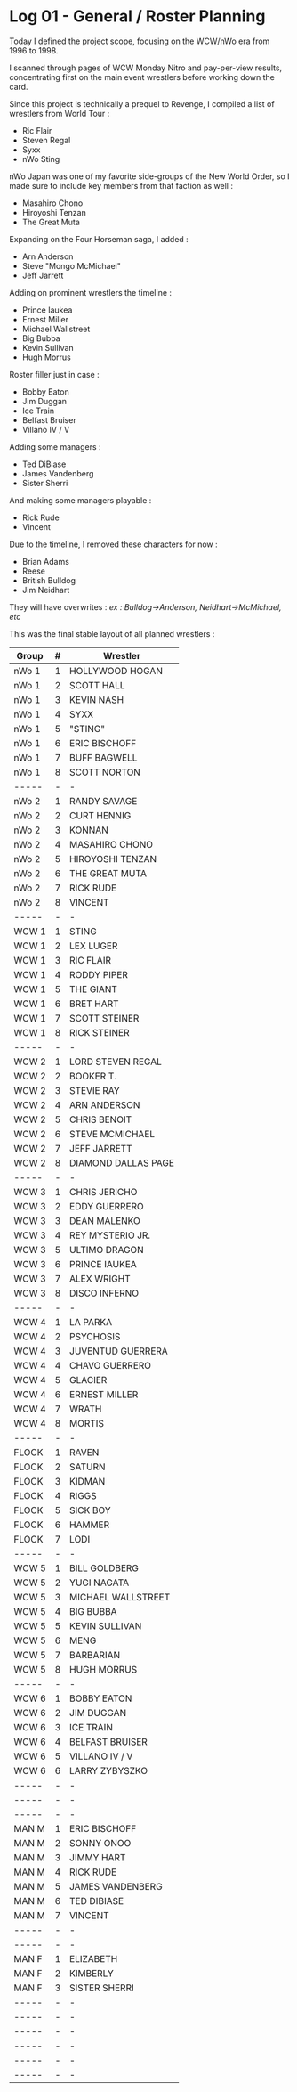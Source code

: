 # Log 01 - General / Roster Planning

Today I defined the project scope, focusing on the WCW/nWo era from 1996 to 1998.

I scanned through pages of WCW Monday Nitro and pay-per-view results, concentrating first on the main event wrestlers before working down the card.

Since this project is technically a prequel to Revenge, I compiled a list of wrestlers from  World Tour :

- Ric Flair
- Steven Regal
- Syxx
- nWo Sting

nWo Japan was one of my favorite side-groups of the New World Order, so I made sure to include key members from that faction as well :

- Masahiro Chono
- Hiroyoshi Tenzan
- The Great Muta

Expanding on the Four Horseman saga, I added : 

- Arn Anderson
- Steve "Mongo McMichael"
- Jeff Jarrett

Adding on prominent wrestlers the timeline :

- Prince Iaukea
- Ernest Miller
- Michael Wallstreet
- Big Bubba
- Kevin Sullivan
- Hugh Morrus

Roster filler just in case :

- Bobby Eaton
- Jim Duggan
- Ice Train
- Belfast Bruiser
- Villano IV / V

Adding some managers :

- Ted DiBiase
- James Vandenberg
- Sister Sherri

And making some managers playable : 

- Rick Rude
- Vincent

Due to the timeline, I removed these characters for now : 

- Brian Adams
- Reese
- British Bulldog
- Jim Neidhart

They will have overwrites : *ex : Bulldog->Anderson, Neidhart->McMichael, etc*

This was the final stable layout of all planned wrestlers : 


| Group | # | Wrestler            |
| ----- | - | ------------------- |
| nWo 1 | 1 | HOLLYWOOD HOGAN     |
| nWo 1 | 2 | SCOTT HALL          |
| nWo 1 | 3 | KEVIN NASH          |
| nWo 1 | 4 | SYXX                |
| nWo 1 | 5 | "STING"             |
| nWo 1 | 6 | ERIC BISCHOFF       |
| nWo 1 | 7 | BUFF BAGWELL        |
| nWo 1 | 8 | SCOTT NORTON        |
| ----- | - | -                   |
| nWo 2 | 1 | RANDY SAVAGE        |
| nWo 2 | 2 | CURT HENNIG         |
| nWo 2 | 3 | KONNAN              |
| nWo 2 | 4 | MASAHIRO CHONO      |
| nWo 2 | 5 | HIROYOSHI TENZAN    |
| nWo 2 | 6 | THE GREAT MUTA      |
| nWo 2 | 7 | RICK RUDE           |
| nWo 2 | 8 | VINCENT             |
| ----- | - | -                   |
| WCW 1 | 1 | STING               |
| WCW 1 | 2 | LEX LUGER           |
| WCW 1 | 3 | RIC FLAIR           |
| WCW 1 | 4 | RODDY PIPER         |
| WCW 1 | 5 | THE GIANT           |
| WCW 1 | 6 | BRET HART           |
| WCW 1 | 7 | SCOTT STEINER       |
| WCW 1 | 8 | RICK STEINER        |
| ----- | - | -                   |
| WCW 2 | 1 | LORD STEVEN REGAL   |
| WCW 2 | 2 | BOOKER T.           |
| WCW 2 | 3 | STEVIE RAY          |
| WCW 2 | 4 | ARN ANDERSON        |
| WCW 2 | 5 | CHRIS BENOIT        |
| WCW 2 | 6 | STEVE MCMICHAEL     |
| WCW 2 | 7 | JEFF JARRETT        |
| WCW 2 | 8 | DIAMOND DALLAS PAGE |
| ----- | - | -                   |
| WCW 3 | 1 | CHRIS JERICHO       |
| WCW 3 | 2 | EDDY GUERRERO       |
| WCW 3 | 3 | DEAN MALENKO        |
| WCW 3 | 4 | REY MYSTERIO JR.    |
| WCW 3 | 5 | ULTIMO DRAGON       |
| WCW 3 | 6 | PRINCE IAUKEA       |
| WCW 3 | 7 | ALEX WRIGHT         |
| WCW 3 | 8 | DISCO INFERNO       |
| ----- | - | -                   |
| WCW 4 | 1 | LA PARKA            |
| WCW 4 | 2 | PSYCHOSIS           |
| WCW 4 | 3 | JUVENTUD GUERRERA   |
| WCW 4 | 4 | CHAVO GUERRERO      |
| WCW 4 | 5 | GLACIER             |
| WCW 4 | 6 | ERNEST MILLER       |
| WCW 4 | 7 | WRATH               |
| WCW 4 | 8 | MORTIS              |
| ----- | - | -                   |
| FLOCK | 1 | RAVEN               |
| FLOCK | 2 | SATURN              |
| FLOCK | 3 | KIDMAN              |
| FLOCK | 4 | RIGGS               |
| FLOCK | 5 | SICK BOY            |
| FLOCK | 6 | HAMMER              |
| FLOCK | 7 | LODI                |
| ----- | - | -                   |
| WCW 5 | 1 | BILL GOLDBERG       |
| WCW 5 | 2 | YUGI NAGATA         |
| WCW 5 | 3 | MICHAEL WALLSTREET  |
| WCW 5 | 4 | BIG BUBBA           |
| WCW 5 | 5 | KEVIN SULLIVAN      |
| WCW 5 | 6 | MENG                |
| WCW 5 | 7 | BARBARIAN           |
| WCW 5 | 8 | HUGH MORRUS         |
| ----- | - | -                   |
| WCW 6 | 1 | BOBBY EATON         |
| WCW 6 | 2 | JIM DUGGAN          |
| WCW 6 | 3 | ICE TRAIN           |
| WCW 6 | 4 | BELFAST BRUISER     |
| WCW 6 | 5 | VILLANO IV / V      |
| WCW 6 | 6 | LARRY ZYBYSZKO      |
| ----- | - | -                   |
| ----- | - | -                   |
| ----- | - | -                   |
| MAN M | 1 | ERIC BISCHOFF       |
| MAN M | 2 | SONNY ONOO          |
| MAN M | 3 | JIMMY HART          |
| MAN M | 4 | RICK RUDE           |
| MAN M | 5 | JAMES VANDENBERG    |
| MAN M | 6 | TED DIBIASE         |
| MAN M | 7 | VINCENT             |
| ----- | - | -                   |
| ----- | - | -                   |
| MAN F | 1 | ELIZABETH           |
| MAN F | 2 | KIMBERLY            |
| MAN F | 3 | SISTER SHERRI       |
| ----- | - | -                   |
| ----- | - | -                   |
| ----- | - | -                   |
| ----- | - | -                   |
| ----- | - | -                   |
| ----- | - | -                   |






